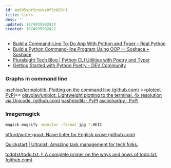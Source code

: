 ```yaml
---
id: 4o605ydr5cnxke0f3z607r1
title: Links
desc: ''
updated: 1674935902422
created: 1674935902422
---
```


- [Build a Command-Line To-Do App With Python and Typer – Real Python](https://realpython.com/python-typer-cli/)
- [Build a Python Command-line Program Using OOP — Soshace • Soshace](https://soshace.com/build-a-python-command-line-program-using-oop/)
- [Pluralsight Tech Blog | Python CLI Utilities with Poetry and Typer](https://www.pluralsight.com/tech-blog/python-cli-utilities-with-poetry-and-typer/)
- [Getting Started with Python Poetry - DEV Community](https://dev.to/bowmanjd/getting-started-with-python-poetry-3ica)

### Graphs in command line
[nschloe/termplotlib: Plotting on the command line (github.com)](https://github.com/nschloe/termplotlib)
==[plotext · PyPI](https://pypi.org/project/plotext/)==
[olavolav/uniplot: Lightweight plotting to the terminal. 4x resolution via Unicode. (github.com)](https://github.com/olavolav/uniplot)
[bashplotlib · PyPI](https://pypi.org/project/bashplotlib/)
[asciichartpy · PyPI](https://pypi.org/project/asciichartpy/)

### Imagemagick

```bash
magick mogrify -monitor -format jpg *.HEIC
```


[btford/write-good: Naive linter for English prose (github.com)](https://github.com/btford/write-good)

[Quickstart | Ultralist: Amazing task management for tech folks.](https://ultralist.io/docs/cli/quickstart/)

[todotxt/todo.txt: ‼️ A complete primer on the whys and hows of todo.txt. (github.com)](https://github.com/todotxt/todo.txt)